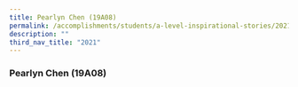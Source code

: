 ```yaml
---
title: Pearlyn Chen (19A08)
permalink: /accomplishments/students/a-level-inspirational-stories/2021/pearlyn/
description: ""
third_nav_title: "2021"
---
```

### **Pearlyn Chen (19A08)**
